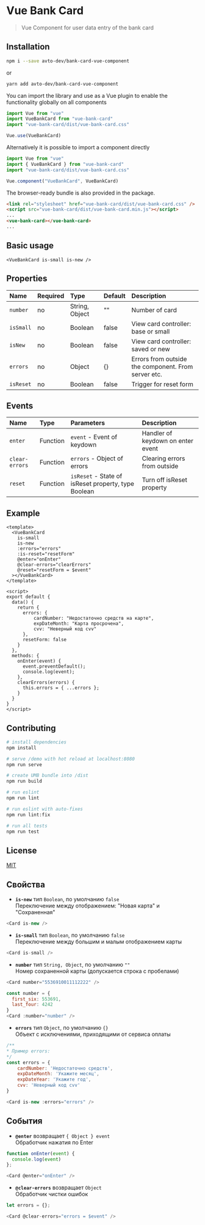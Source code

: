 # Vue Bank Card

> Vue Component for user data entry of the bank card

## Installation

```bash
npm i --save avto-dev/bank-card-vue-component
```

or

```bash
yarn add avto-dev/bank-card-vue-component
```

You can import the library and use as a Vue plugin to enable the functionality globally on all components

```javascript
import Vue from "vue"
import VueBankCard from "vue-bank-card"
import "vue-bank-card/dist/vue-bank-card.css"

Vue.use(VueBankCard)
```

Alternatively it is possible to import a component directly

```javascript
import Vue from "vue"
import { VueBankCard } from "vue-bank-card"
import "vue-bank-card/dist/vue-bank-card.css"

Vue.component("VueBankCard", VueBankCard)
```

The browser-ready bundle is also provided in the package.

```html
<link rel="stylesheet" href="vue-bank-card/dist/vue-bank-card.css" />
<script src="vue-bank-card/dist/vue-bank-card.min.js"></script>
...
<vue-bank-card></vue-bank-card>
...
```


## Basic usage

```vue
<VueBankCard is-small is-new />
```

## Properties

| Name | Required | Type | Default | Description |
| :--- | :--- | :--- | :--- | :--- |
| `number` | no | String, Object | "" | Number of card |
| `isSmall` | no | Boolean | false | View card controller: base or small |
| `isNew` | no | Boolean | false | View card controller: saved or new |
| `errors` | no | Object | {} | Errors from outside the component. From server etc. |
| `isReset` | no | Boolean | false | Trigger for reset form |

## Events

| Name | Type | Parameters | Description |
| :--- | :--- | :--- | :--- |
| `enter` | Function | `event` - Event of keydown | Handler of keydown on enter event |
| `clear-errors` | Function | `errors` - Object of errors | Clearing errors from outside |
| `reset` | Function | `isReset` - State of isReset property, type Boolean | Turn off isReset property |

## Example

```vue
<template>
  <VueBankCard
    is-small
    is-new
    :errors="errors"
    :is-reset="resetForm"
    @enter="onEnter"
    @clear-errors="clearErrors"
    @reset="resetForm = $event"
  ></VueBankCard>
</template>

<script>
export default {
  data() {
    return {
      errors: {
          cardNumber: "Недостаточно средств на карте",
          expDateMonth: "Карта просрочена",
          cvv: "Неверный код cvv"
      },
      resetForm: false
    }
  },
  methods: {
    onEnter(event) {
      event.preventDefault();
      console.log(event);
    },
    clearErrors(errors) {
      this.errors = { ...errors };
    }
  }
}
</script>
```

## Contributing

```bash
# install dependencies
npm install

# serve /demo with hot reload at localhost:8080
npm run serve

# create UMB bundle into /dist
npm run build

# run eslint
npm run lint

# run eslint with auto-fixes
npm run lint:fix

# run all tests
npm run test
```

## License

[MIT](http://opensource.org/licenses/MIT)

## Свойства

* **`is-new`** тип `Boolean`, по умолчанию `false`  
    Переключение между отображением: "Новая карта" и "Сохраненная"

```js
<Card is-new />
```

* **`is-small`** тип `Boolean`, по умолчанию `false`  
    Переключение между большим и малым отображением карты

```js
<Card is-small />
```

* **`number`** тип `String, Object`, по умолчанию `""`  
    Номер сохраненной карты (допускается строка с пробелами)

```js
<Card number="5536910011112222" />

const number = {
  first_six: 553691,
  last_four: 4242
}
<Card :number="number" />
```

* **`errors`** тип `Object`, по умолчанию `{}`  
    Объект с исключениями, приходящими от сервиса оплаты

```js
/**
* Пример errors:
*/
const errors = {
    cardNumber: 'Недостаточно средств',
    expDateMonth: 'Укажите месяц',
    expDateYear: 'Укажите год',
    cvv: 'Неверный код cvv'
}

<Card is-new :errors="errors" />
```

## События

* **`@enter`** возвращает `{ Object } event`  
    Обработчик нажатия по Enter

```js
function onEnter(event) {
  console.log(event)
};

<Card @enter="onEnter" />
```

* **`@clear-errors`** возвращает `Object`  
    Обработчик чистки ошибок

```js
let errors = {};

<Card @clear-errors="errors = $event" />
```
